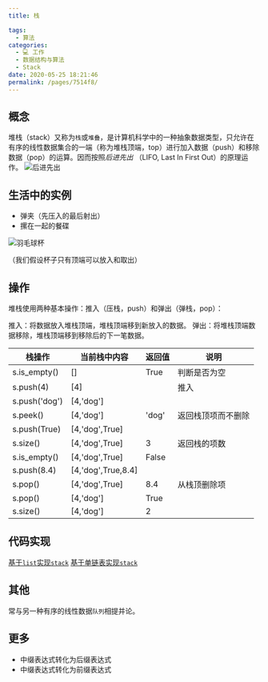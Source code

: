 ```yaml
---
title: 栈

tags: 
  - 算法
categories: 
  - 💻 工作
  - 数据结构与算法
  - Stack
date: 2020-05-25 18:21:46
permalink: /pages/7514f8/
---
```


## 概念
堆栈（stack）又称为`栈`或`堆叠`，是计算机科学中的一种抽象数据类型，只允许在有序的线性数据集合的一端（称为堆栈顶端，top）进行加入数据（push）和移除数据（pop）的运算。因而按照*后进先出* （LIFO, Last In First Out）的原理运作。
![后进先出](/images/stack.png)
## 生活中的实例
- 弹夹（先压入的最后射出）
- 摞在一起的餐碟

![羽毛球杯](/images/stack-example.jpg)

（我们假设杯子只有顶端可以放入和取出）

## 操作
堆栈使用两种基本操作：推入（压栈，push）和弹出（弹栈，pop）：

推入：将数据放入堆栈顶端，堆栈顶端移到新放入的数据。
弹出：将堆栈顶端数据移除，堆栈顶端移到移除后的下一笔数据。
 
| 栈操作     | 当前栈中内容              | 返回值 | 说明             |
| ------------- | ------------------ | ------ | ------------------ |
| s.is_empty()  | []                 | True   | 判断是否为空 |
| s.push(4)     | [4]                |        | 推入             |
| s.push('dog') | [4,'dog']          |        |                    |
| s.peek()      | [4,'dog']          | 'dog'  | 返回栈顶项而不删除 |
| s.push(True)  | [4,'dog',True]     |        |                    |
| s.size()      | [4,'dog',True]     | 3      | 返回栈的项数 |
| s.is_empty()  | [4,'dog',True]     | False  |                    |
| s.push(8.4)   | [4,'dog',True,8.4] |        |                    |
| s.pop()       | [4,'dog',True]     | 8.4    | 从栈顶删除项 |
| s.pop()       | [4,'dog']          | True   |                    |
| s.size()      | [4,'dog']          | 2      |                    |

## 代码实现
[基于`list`实现`stack`](https://github.com/imoyao/my-wiki/blob/master/source/_posts/%F0%9F%92%BB%E5%B7%A5%E4%BD%9C/%E6%95%B0%E6%8D%AE%E7%BB%93%E6%9E%84%E4%B8%8E%E7%AE%97%E6%B3%95/Stack/list_stack.py)
[基于单链表实现`stack`](https://github.com/imoyao/my-wiki/blob/master/source/_posts/%F0%9F%92%BB%E5%B7%A5%E4%BD%9C/%E6%95%B0%E6%8D%AE%E7%BB%93%E6%9E%84%E4%B8%8E%E7%AE%97%E6%B3%95/Stack/linked_stack.py)

## 其他
常与另一种有序的线性数据`队列`相提并论。
## 更多
- 中缀表达式转化为后缀表达式
- 中缀表达式转化为前缀表达式
